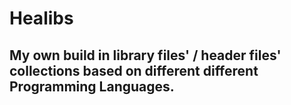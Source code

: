# Healibs

## My own build in library files' / header files' collections based on different different Programming Languages.
